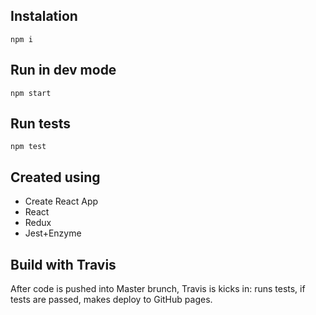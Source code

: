 ## Instalation

```
npm i
```

## Run in dev mode

```
npm start
```

## Run tests

```
npm test
```

## Created using

- Create React App
- React
- Redux
- Jest+Enzyme

## Build with Travis

After code is pushed into Master brunch, Travis is kicks in: runs tests, if tests are passed, makes deploy to GitHub pages.
